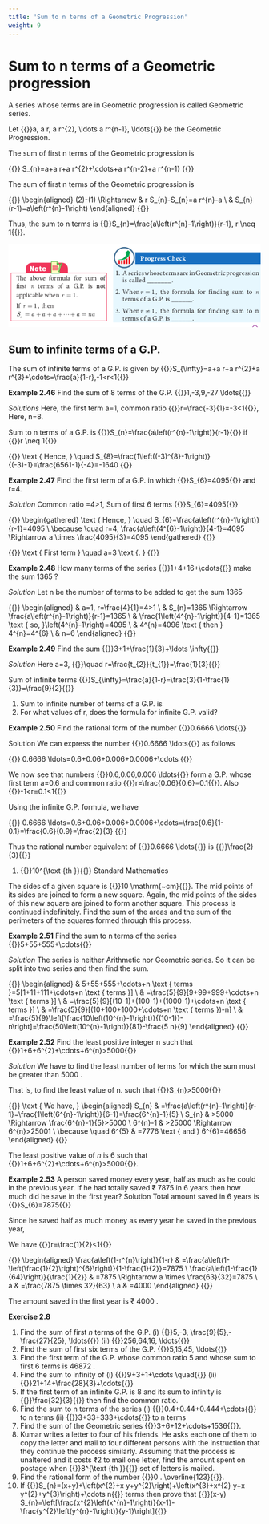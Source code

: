 ```yaml
---
title: 'Sum to n terms of a Geometric Progression'
weight: 9
---
```


# Sum to n terms of a Geometric progression
A series whose terms are in Geometric progression is called Geometric series.

Let {{<katex>}}a, a r, a r^{2}, \ldots a r^{n-1}, \ldots{{</katex>}} be the Geometric Progression.

The sum of first n terms of the Geometric progression is

{{<katex>}}
S_{n}=a+a r+a r^{2}+\cdots+a r^{n-2}+a r^{n-1}
{{</katex>}}

The sum of first n terms of the Geometric progression is

{{<katex>}}
\begin{aligned}
(2)-(1) \Rightarrow & r S_{n}-S_{n}=a r^{n}-a \\
& S_{n}(r-1)=a\left(r^{n}-1\right)
\end{aligned}
{{</katex>}}

Thus, the sum to n terms is {{<katex>}}S_{n}=\frac{a\left(r^{n}-1\right)}{r-1}, r \neq 1{{</katex>}}.

![](7.png)

## Sum to infinite terms of a G.P.

The sum of infinite terms of a G.P. is given by {{<katex>}}S_{\infty}=a+a r+a r^{2}+a r^{3}+\cdots=\frac{a}{1-r},-1<r<1{{</katex>}}

**Example 2.46** Find the sum of 8 terms of the G.P. {{<katex>}}1,-3,9,-27 \ldots{{</katex>}}

*Solutions* Here, the first term a=1, common ratio {{<katex>}}r=\frac{-3}{1}=-3<1{{</katex>}}, Here, n=8.

Sum to n terms of a G.P. is {{<katex>}}S_{n}=\frac{a\left(r^{n}-1\right)}{r-1}{{</katex>}} if {{<katex>}}r \neq 1{{</katex>}}

{{<katex>}}
\text { Hence, } \quad S_{8}=\frac{1\left((-3)^{8}-1\right)}{(-3)-1}=\frac{6561-1}{-4}=-1640
{{</katex>}}

**Example 2.47** Find the first term of a G.P. in which {{<katex>}}S_{6}=4095{{</katex>}} and r=4.

*Solution* Common ratio =4>1, Sum of first 6 terms {{<katex>}}S_{6}=4095{{</katex>}}

{{<katex>}}
\begin{gathered}
\text { Hence, } \quad S_{6}=\frac{a\left(r^{n}-1\right)}{r-1}=4095 \\
\because \quad r=4, \frac{a\left(4^{6}-1\right)}{4-1}=4095 \Rightarrow a \times \frac{4095}{3}=4095
\end{gathered}
{{</katex>}}

{{<katex>}}
\text { First term } \quad a=3 \text {. }
{{</katex>}}

**Example 2.48** How many terms of the series {{<katex>}}1+4+16+\cdots{{</katex>}} make the sum 1365 ?

*Solution* Let n be the number of terms to be added to get the sum 1365

{{<katex>}}
\begin{aligned}
& a=1, r=\frac{4}{1}=4>1 \\
& S_{n}=1365 \Rightarrow \frac{a\left(r^{n}-1\right)}{r-1}=1365 \\
& \frac{1\left(4^{n}-1\right)}{4-1}=1365 \text { so, }\left(4^{n}-1\right)=4095 \\
& 4^{n}=4096 \text { then } 4^{n}=4^{6} \\
& n=6
\end{aligned}
{{</katex>}}

**Example 2.49** Find the sum {{<katex>}}3+1+\frac{1}{3}+\ldots \infty{{</katex>}}

*Solution* Here a=3, {{<katex>}}\quad r=\frac{t_{2}}{t_{1}}=\frac{1}{3}{{</katex>}}

Sum of infinite terms {{<katex>}}S_{\infty}=\frac{a}{1-r}=\frac{3}{1-\frac{1}{3}}=\frac{9}{2}{{</katex>}}

1. Sum to infinite number of terms of a G.P. is
2. For what values of r, does the formula for infinite G.P. valid?

**Example 2.50** Find the rational form of the number {{<katex>}}0.6666 \ldots{{</katex>}}

Solution We can express the number {{<katex>}}0.6666 \ldots{{</katex>}} as follows

{{<katex>}}
0.6666 \ldots=0.6+0.06+0.006+0.0006+\cdots
{{</katex>}}

We now see that numbers {{<katex>}}0.6,0.06,0.006 \ldots{{</katex>}} form a G.P. whose first term a=0.6 and common ratio {{<katex>}}r=\frac{0.06}{0.6}=0.1{{</katex>}}. Also {{<katex>}}-1<r=0.1<1{{</katex>}}

Using the infinite G.P. formula, we have

{{<katex>}}
0.6666 \ldots=0.6+0.06+0.006+0.0006+\cdots=\frac{0.6}{1-0.1}=\frac{0.6}{0.9}=\frac{2}{3}
{{</katex>}}

Thus the rational number equivalent of {{<katex>}}0.6666 \ldots{{</katex>}} is {{<katex>}}\frac{2}{3}{{</katex>}}
1.  {{<katex>}}10^{\text {th }}{{</katex>}} Standard Mathematics

The sides of a given square is {{<katex>}}10 \mathrm{~cm}{{</katex>}}. The mid points of its sides are joined to form a new square. Again, the mid points of the sides of this new square are joined to form another square. This process is continued indefinitely. Find the sum of the areas and the sum of the perimeters of the squares formed through this process.

**Example 2.51** Find the sum to n terms of the series {{<katex>}}5+55+555+\cdots{{</katex>}}

*Solution* The series is neither Arithmetic nor Geometric series. So it can be split into two series and then find the sum.

{{<katex>}}
\begin{aligned}
& 5+55+555+\cdots+n \text { terms }=5[1+11+111+\cdots+n \text { terms }] \\
& =\frac{5}{9}[9+99+999+\cdots+n \text { terms }] \\
& =\frac{5}{9}[(10-1)+(100-1)+(1000-1)+\cdots+n \text { terms }] \\
& =\frac{5}{9}[(10+100+1000+\cdots+n \text { terms })-n] \\
& =\frac{5}{9}\left[\frac{10\left(10^{n}-1\right)}{(10-1)}-n\right]=\frac{50\left(10^{n}-1\right)}{81}-\frac{5 n}{9}
\end{aligned}
{{</katex>}}

**Example 2.52** Find the least positive integer n such that {{<katex>}}1+6+6^{2}+\cdots+6^{n}>5000{{</katex>}}

*Solution* We have to find the least number of terms for which the sum must be greater than 5000 .

That is, to find the least value of n. such that {{<katex>}}S_{n}>5000{{</katex>}}

{{<katex>}}
\text { We have, } \begin{aligned}
S_{n} & =\frac{a\left(r^{n}-1\right)}{r-1}=\frac{1\left(6^{n}-1\right)}{6-1}=\frac{6^{n}-1}{5} \\
S_{n} & >5000 \Rightarrow \frac{6^{n}-1}{5}>5000 \\
6^{n}-1 & >25000 \Rightarrow 6^{n}>25001 \\
\because \quad 6^{5} & =7776 \text { and } 6^{6}=46656
\end{aligned}
{{</katex>}}

The least positive value of $n$ is 6 such that {{<katex>}}1+6+6^{2}+\cdots+6^{n}>5000{{</katex>}}.

**Example 2.53** A person saved money every year, half as much as he could in the previous year. If he had totally saved ₹ 7875 in 6 years then how much did he save in the first year? Solution Total amount saved in 6 years is {{<katex>}}S_{6}=7875{{</katex>}}

Since he saved half as much money as every year he saved in the previous year,

We have {{<katex>}}r=\frac{1}{2}<1{{</katex>}}

{{<katex>}}
\begin{aligned}
\frac{a\left(1-r^{n}\right)}{1-r} & =\frac{a\left(1-\left(\frac{1}{2}\right)^{6}\right)}{1-\frac{1}{2}}=7875 \\
\frac{a\left(1-\frac{1}{64}\right)}{\frac{1}{2}} & =7875 \Rightarrow a \times \frac{63}{32}=7875 \\
a & =\frac{7875 \times 32}{63} \\
a & =4000
\end{aligned}
{{</katex>}}

The amount saved in the first year is ₹ 4000 .

**Exercise 2.8**

1. Find the sum of first $n$ terms of the G.P. (i) {{<katex>}}5,-3, \frac{9}{5},-\frac{27}{25}, \ldots{{</katex>}} (ii) {{<katex>}}256,64,16, \ldots{{</katex>}}
2. Find the sum of first six terms of the G.P. {{<katex>}}5,15,45, \ldots{{</katex>}}
3. Find the first term of the G.P. whose common ratio 5 and whose sum to first 6 terms is 46872 .
4. Find the sum to infinity of (i) {{<katex>}}9+3+1+\cdots \quad{{</katex>}} (ii) {{<katex>}}21+14+\frac{28}{3}+\cdots{{</katex>}}
5. If the first term of an infinite G.P. is 8 and its sum to infinity is {{<katex>}}\frac{32}{3}{{</katex>}} then find the common ratio.
6. Find the sum to n terms of the series
(i) {{<katex>}}0.4+0.44+0.444+\cdots{{</katex>}} to n terms
(ii) {{<katex>}}3+33+333+\cdots{{</katex>}} to n terms
7. Find the sum of the Geometric series {{<katex>}}3+6+12+\cdots+1536{{</katex>}}.
8. Kumar writes a letter to four of his friends. He asks each one of them to copy the letter and mail to four different persons with the instruction that they continue the process similarly. Assuming that the process is unaltered and it costs ₹2 to mail one letter, find the amount spent on postage when {{<katex>}}8^{\text {th }}{{</katex>}} set of letters is mailed.
9. Find the rational form of the number {{<katex>}}0 . \overline{123}{{</katex>}}.
10. If {{<katex>}}S_{n}=(x+y)+\left(x^{2}+x y+y^{2}\right)+\left(x^{3}+x^{2} y+x y^{2}+y^{3}\right)+\cdots n{{</katex>}} terms then prove that {{<katex>}}(x-y) S_{n}=\left[\frac{x^{2}\left(x^{n}-1\right)}{x-1}-\frac{y^{2}\left(y^{n}-1\right)}{y-1}\right]{{</katex>}}







